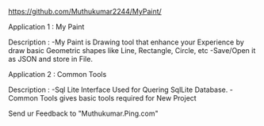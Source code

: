 https://github.com/Muthukumar2244/MyPaint/

Application 1 : My Paint

Description :
	-My Paint is Drawing tool that enhance your Experience by draw basic Geometric shapes like Line, Rectangle, Circle, etc 
	-Save/Open it as JSON and store in File.

Application 2 : Common Tools

Description :
	-Sql Lite Interface Used for Quering SqlLite Database.
	-Common Tools gives basic tools required for New Project


Send ur Feedback to "Muthukumar.Ping.com"
 
